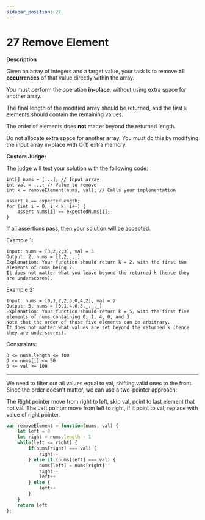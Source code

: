 ```yaml
---
sidebar_position: 27
---
```


# 27 Remove Element

**Description**

Given an array of integers and a target value, your task is to remove **all occurrences** of that value directly within the array.

You must perform the operation **in-place**, without using extra space for another array.  

The final length of the modified array should be returned, and the first `k` elements should contain the remaining values.  

The order of elements does **not** matter beyond the returned length.


Do not allocate extra space for another array. You must do this by modifying the input array in-place with O(1) extra memory.

**Custom Judge:**

The judge will test your solution with the following code:

```
int[] nums = [...]; // Input array
int val = ...; // Value to remove
int k = removeElement(nums, val); // Calls your implementation

assert k == expectedLength;
for (int i = 0; i < k; i++) {
    assert nums[i] == expectedNums[i];
}
```

If all assertions pass, then your solution will be accepted.

Example 1:

```
Input: nums = [3,2,2,3], val = 3
Output: 2, nums = [2,2,_,_]
Explanation: Your function should return k = 2, with the first two elements of nums being 2.
It does not matter what you leave beyond the returned k (hence they are underscores).
```

Example 2:

```
Input: nums = [0,1,2,2,3,0,4,2], val = 2
Output: 5, nums = [0,1,4,0,3,_,_,_]
Explanation: Your function should return k = 5, with the first five elements of nums containing 0, 1, 4, 0, and 3.
Note that the order of those five elements can be arbitrary.
It does not matter what values are set beyond the returned k (hence they are underscores).
```

Constraints:

```
0 <= nums.length <= 100
0 <= nums[i] <= 50
0 <= val <= 100
```
---

We need to filter out all values equal to val, shifting valid ones to the front. Since the order doesn't matter, we can use a two-pointer approach:

The Right pointer move from right to left, skip val, point to last element that not val. The Left pointer move from left to right, if it point to val, replace with value of right pointer.

```js
var removeElement = function(nums, val) {
    let left = 0
    let right = nums.length - 1
    while(left <= right) {
        if(nums[right] === val) {
            right--
        } else if (nums[left] === val) {
            nums[left] = nums[right]
            right--
            left++
        } else {
            left++
        }
    }
    return left
};
```